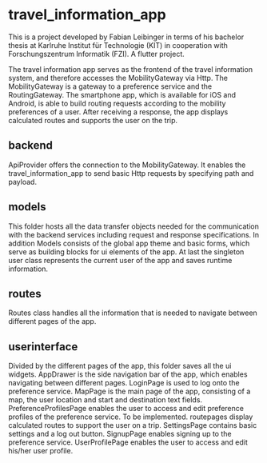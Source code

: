 # travel_information_app

This is a project developed by Fabian Leibinger in terms of his bachelor thesis at Karlruhe Institut für Technologie (KIT) in cooperation with Forschungszentrum Informatik (FZI).
A flutter project.

The travel information app serves as the frontend of the travel information system, and therefore accesses the MobilityGateway via Http.
The MobilityGateway is a gateway to a preference service and the RoutingGateway.
The smartphone app, which is available for iOS and Android, is able to build routing requests according to the mobility preferences of a user.
After receiving a response, the app displays calculated routes and supports the user on the trip.

## backend

ApiProvider offers the connection to the MobilityGateway. It enables the travel_information_app to send basic Http requests by specifying path and payload.

## models

This folder hosts all the data transfer objects needed for the communication with the backend services including request and response specifications.
In addition Models consists of the global app theme and basic forms, which serve as building blocks for ui elements of the app. 
At last the singleton user class represents the current user of the app and saves runtime information.

## routes

Routes class handles all the information that is needed to navigate between different pages of the app.

## userinterface

Divided by the different pages of the app, this folder saves all the ui widgets.
AppDrawer is the side navigation bar of the app, which enables navigating between different pages.
LoginPage is used to log onto the preference service.
MapPage is the main page of the app, consisting of a map, the user location and start and destination text fields.
PreferenceProfilesPage enables the user to access and edit preference profiles of the preference service. To be implemented.
routepages display calculated routes to support the user on a trip.
SettingsPage contains basic settings and a log out button.
SignupPage enables signing up to the preference service.
UserProfilePage enables the user to access and edit his/her user profile.
